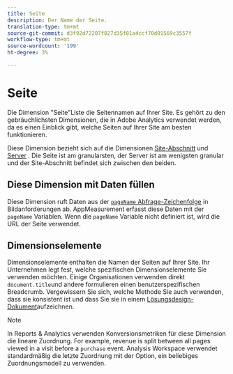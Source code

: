 ```yaml
---
title: Seite
description: Der Name der Seite.
translation-type: tm+mt
source-git-commit: d3f92d72207f027d35f81a4ccf70d01569c3557f
workflow-type: tm+mt
source-wordcount: '199'
ht-degree: 3%

---
```



# Seite

Die Dimension &quot;Seite&quot;Liste die Seitennamen auf Ihrer Site. Es gehört zu den gebräuchlichsten Dimensionen, die in Adobe Analytics verwendet werden, da es einen Einblick gibt, welche Seiten auf Ihrer Site am besten funktionieren.

Diese Dimension bezieht sich auf die Dimensionen [Site-Abschnitt](site-section.md) und [Server](server.md) . Die Seite ist am granularsten, der Server ist am wenigsten granular und der Site-Abschnitt befindet sich zwischen den beiden.

## Diese Dimension mit Daten füllen

Diese Dimension ruft Daten aus der [`pageName` Abfrage-Zeichenfolge](/help/implement/validate/query-parameters.md) in Bildanforderungen ab. AppMeasurement erfasst diese Daten mit der `pageName` Variablen. Wenn die `pageName` Variable nicht definiert ist, wird die URL der Seite verwendet.

## Dimensionselemente

Dimensionselemente enthalten die Namen der Seiten auf Ihrer Site. Ihr Unternehmen legt fest, welche spezifischen Dimensionselemente Sie verwenden möchten. Einige Organisationen verwenden direkt `document.title`und andere formulieren einen benutzerspezifischen Breadcrumb. Vergewissern Sie sich, welche Methode Sie auch verwenden, dass sie konsistent ist und dass Sie sie in einem [Lösungsdesign-Dokument](/help/implement/prepare/solution-design.md)aufzeichnen.

>[!NOTE]
>
>In Reports &amp; Analytics verwenden Konversionsmetriken für diese Dimension die lineare Zuordnung. For example, revenue is split between all pages viewed in a visit before a `purchase` event. Analysis Workspace verwendet standardmäßig die letzte Zuordnung mit der Option, ein beliebiges Zuordnungsmodell zu verwenden.
